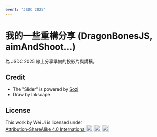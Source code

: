```yaml
---
event: "JSDC 2025"
---
```


# 我的一些重構分享 (DragonBonesJS, aimAndShoot...)

為 JSDC 2025 線上分享準備的投影片與講稿。

## Credit

- The "Slider" is powered by [Sozi](https://github.com/sozi-projects/Sozi)
- Draw by Inkscape

## License

 <p xmlns:cc="http://creativecommons.org/ns#" >This work by <span property="cc:attributionName">Wei Ji</span> is licensed under <a href="http://creativecommons.org/licenses/by-sa/4.0/?ref=chooser-v1" target="_blank" rel="license noopener noreferrer" style="display:inline-block;">Attribution-ShareAlike 4.0 International<img style="height:22px!important;margin-left:3px;vertical-align:text-bottom;" src="https://mirrors.creativecommons.org/presskit/icons/cc.svg?ref=chooser-v1"><img style="height:22px!important;margin-left:3px;vertical-align:text-bottom;" src="https://mirrors.creativecommons.org/presskit/icons/by.svg?ref=chooser-v1"><img style="height:22px!important;margin-left:3px;vertical-align:text-bottom;" src="https://mirrors.creativecommons.org/presskit/icons/sa.svg?ref=chooser-v1"></a></p> 